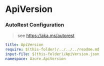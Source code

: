# ApiVersion
### AutoRest Configuration
> see https://aka.ms/autorest

``` yaml
title: ApiVersion
require: $(this-folder)/../../../readme.md
input-file: $(this-folder)/ApiVersion.json
namespace: Azure.ApiVersion
```
